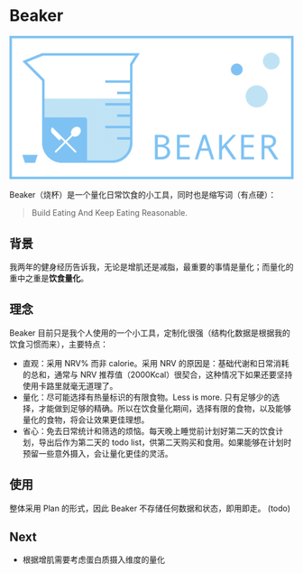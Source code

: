 # Beaker
![beaker](beaker.png)

Beaker（烧杯）是一个量化日常饮食的小工具，同时也是缩写词（有点硬）：
> Build Eating And Keep Eating Reasonable.

## 背景
我两年的健身经历告诉我，无论是增肌还是减脂，最重要的事情是量化；而量化的重中之重是**饮食量化**。

## 理念
Beaker 目前只是我个人使用的一个小工具，定制化很强（结构化数据是根据我的饮食习惯而来），主要特点：

- 直观：采用 NRV% 而非 calorie。采用 NRV 的原因是：基础代谢和日常消耗的总和，通常与 NRV 推荐值（2000Kcal）很契合，这种情况下如果还要坚持使用卡路里就毫无道理了。
- 量化：尽可能选择有热量标识的有限食物。Less is more. 只有足够少的选择，才能做到足够的精确。所以在饮食量化期间，选择有限的食物，以及能够量化的食物，将会让效果更佳理想。
- 省心：免去日常统计和筛选的烦恼。每天晚上睡觉前计划好第二天的饮食计划，导出后作为第二天的 todo list，供第二天购买和食用。如果能够在计划时预留一些意外摄入，会让量化更佳的灵活。

## 使用
整体采用 Plan 的形式，因此 Beaker 不存储任何数据和状态，即用即走。
(todo)

## Next
- 根据增肌需要考虑蛋白质摄入维度的量化

